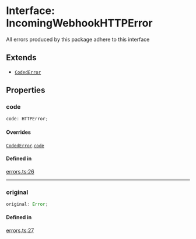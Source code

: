 # Interface: IncomingWebhookHTTPError

All errors produced by this package adhere to this interface

## Extends

- [`CodedError`](CodedError.md)

## Properties

### code

```ts
code: HTTPError;
```

#### Overrides

[`CodedError`](CodedError.md).[`code`](CodedError.md#code)

#### Defined in

[errors.ts:26](https://github.com/slackapi/node-slack-sdk/blob/c15385ef93ccdde9702f52f7d1f445999203d794/packages/webhook/src/errors.ts#L26)

***

### original

```ts
original: Error;
```

#### Defined in

[errors.ts:27](https://github.com/slackapi/node-slack-sdk/blob/c15385ef93ccdde9702f52f7d1f445999203d794/packages/webhook/src/errors.ts#L27)
